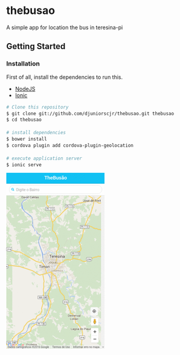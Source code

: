 # thebusao
A simple app for location the bus in teresina-pi

## Getting Started

### Installation

First of all, install the dependencies to run this.

- [NodeJS](http://nodejs.org/)
- [Ionic](http://ionicframework.com/)


```sh
# Clone this repository
$ git clone git://github.com/djuniorscjr/thebusao.git thebusao
$ cd thebusao

# install dependencies
$ bower install
$ cordova plugin add cordova-plugin-geolocation

# execute application server
$ ionic serve
```

![](screenShots/thebusaoGif.gif)
